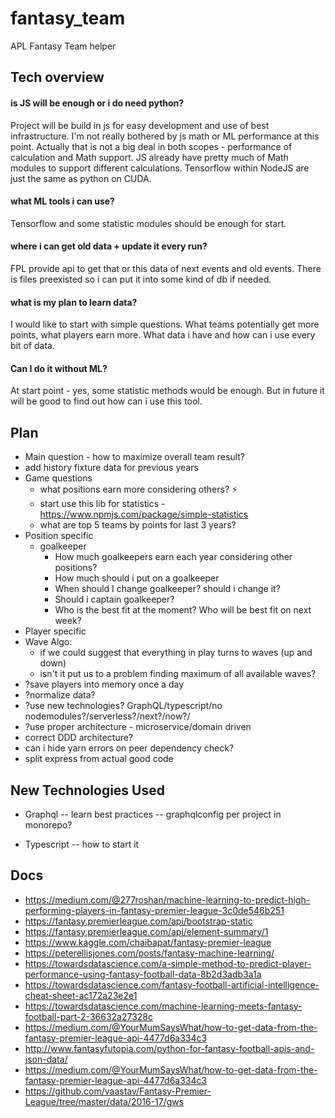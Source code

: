 # fantasy_team
APL Fantasy Team helper

## Tech overview
#### is JS will be enough or i do need python?
Project will be build in js for easy development and use of best infrastructure.
I'm not really bothered by js math or ML performance at this point.
Actually that is not a big deal in both scopes - performance of calculation and Math support.
JS already have pretty much of Math modules to support different calculations.
Tensorflow within NodeJS are just the same as python on CUDA.

#### what ML tools i can use?
Tensorflow and some statistic modules should be enough for start.

#### where i can get old data + update it every run?
FPL provide api to get that or this data of next events and old events.
There is files preexisted so i can put it into some kind of db if needed.

#### what is my plan to learn data?
I would like to start with simple questions. What teams potentially get more points, what players earn more.
What data i have and how can i use every bit of data.

#### Can I do it without ML?
At start point - yes, some statistic methods would be enough. But in future it will be good to find out how can i use this tool.

## Plan
- Main question - how to maximize overall team result?
- add history fixture data for previous years
- Game questions
  - what positions earn more considering others? ⚡️
  - start use this lib for statistics - https://www.npmjs.com/package/simple-statistics
  - what are top 5 teams by points for last 3 years?
- Position specific
  - goalkeeper
    - How much goalkeepers earn each year considering other positions?
    - How much should i put on a goalkeeper
    - When should I change goalkeeper? should i change it?
    - Should i captain goalkeeper?
    - Who is the best fit at the moment? Who will be best fit on next week?
- Player specific
- Wave Algo:
  - if we could suggest that everything in play turns to waves (up and down)
  - isn't it put us to a problem finding maximum of all available waves?
- ?save players into memory once a day
- ?normalize data?
- ?use new technologies? GraphQL/typescript/no nodemodules?/serverless?/next?/now?/
- ?use proper architecture - microservice/domain driven
- correct DDD architecture?
- can i hide yarn errors on peer dependency check?
- split express from actual good code

## New Technologies Used

- Graphql
-- learn best practices
-- graphqlconfig per project in monorepo?

- Typescript
-- how to start it

## Docs
- https://medium.com/@277roshan/machine-learning-to-predict-high-performing-players-in-fantasy-premier-league-3c0de546b251
- https://fantasy.premierleague.com/api/bootstrap-static
- https://fantasy.premierleague.com/api/element-summary/1
- https://www.kaggle.com/chaibapat/fantasy-premier-league
- https://peterellisjones.com/posts/fantasy-machine-learning/
- https://towardsdatascience.com/a-simple-method-to-predict-player-performance-using-fantasy-football-data-8b2d3adb3a1a
- https://towardsdatascience.com/fantasy-football-artificial-intelligence-cheat-sheet-ac172a23e2e1
- https://towardsdatascience.com/machine-learning-meets-fantasy-football-part-2-36632a27328c
- https://medium.com/@YourMumSaysWhat/how-to-get-data-from-the-fantasy-premier-league-api-4477d6a334c3
- http://www.fantasyfutopia.com/python-for-fantasy-football-apis-and-json-data/
- https://medium.com/@YourMumSaysWhat/how-to-get-data-from-the-fantasy-premier-league-api-4477d6a334c3
- https://github.com/vaastav/Fantasy-Premier-League/tree/master/data/2016-17/gws
